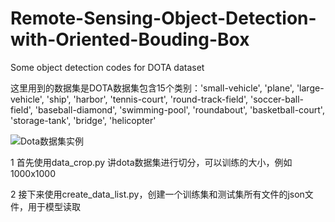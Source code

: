 # Remote-Sensing-Object-Detection-with-Oriented-Bouding-Box
Some object detection codes for DOTA dataset 

这里用到的数据集是DOTA数据集包含15个类别：'small-vehicle', 'plane', 'large-vehicle', 'ship', 'harbor', 'tennis-court', 'round-track-field', 'soccer-ball-field', 'baseball-diamond', 'swimming-pool', 'roundabout', 'basketball-court', 'storage-tank', 'bridge', 'helicopter'

![Dota数据集实例](https://github.com/weihancug/Remote-Sensing-Object-Detection-with-Oriented-Bouding-Box/blob/master/image/dota.png)

1 首先使用data_crop.py 讲dota数据集进行切分，可以训练的大小，例如1000x1000

2 接下来使用create_data_list.py，创建一个训练集和测试集所有文件的json文件，用于模型读取
